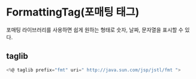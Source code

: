 # FormattingTag(포매팅 태그)
포매팅 라이브러리를 사용하면 쉽게 원하는 형태로 숫자, 날짜, 문자열을 표시할 수 있다.

## taglib
```jsx
<%@ taglib prefix="fmt" uri=" http://java.sun.com/jsp/jstl/fmt ">
```
